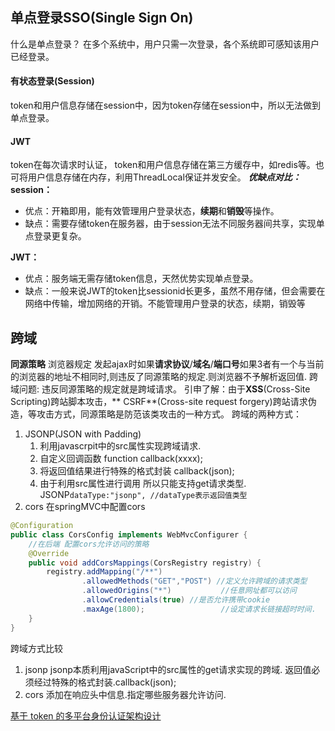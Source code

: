 ## 单点登录SSO(Single Sign On)
什么是单点登录？
在多个系统中，用户只需一次登录，各个系统即可感知该用户已经登录。
#### 有状态登录(Session)
token和用户信息存储在session中，因为token存储在session中，所以无法做到单点登录。
#### JWT
token在每次请求时认证，
token和用户信息存储在第三方缓存中，如redis等。也可将用户信息存储在内存，利用ThreadLocal保证并发安全。
***优缺点对比：***
**session：**
- 优点：开箱即用，能有效管理用户登录状态，**续期**和**销毁**等操作。
- 缺点：需要存储token在服务器，由于session无法不同服务器间共享，实现单点登录更复杂。

**JWT：**
- 优点：服务端无需存储token信息，天然优势实现单点登录。
- 缺点：一般来说JWT的token比sessionid长更多，虽然不用存储，但会需要在网络中传输，增加网络的开销。不能管理用户登录的状态，续期，销毁等



## 跨域
**同源策略**
浏览器规定 发起ajax时如果**请求协议**/**域名**/**端口号**如果3者有一个与当前的浏览器的地址不相同时,则违反了同源策略的规定.则浏览器不予解析返回值.
跨域问题: 违反同源策略的规定就是跨域请求。
引申了解：由于**XSS**(Cross-Site Scripting)跨站脚本攻击，** CSRF**(Cross-site request forgery)跨站请求伪造，等攻击方式，同源策略是防范该类攻击的一种方式。
跨域的两种方式：
1. JSONP(JSON with Padding)
	1. 利用javascrpit中的src属性实现跨域请求.
	2. 自定义回调函数 function callback(xxxx);
	3. 将返回值结果进行特殊的格式封装 callback(json);
	4. 由于利用src属性进行调用 所以只能支持get请求类型.
JSONP`dataType:"jsonp", //dataType表示返回值类型`
2. cors
在springMVC中配置cors
```Java
@Configuration  
public class CorsConfig implements WebMvcConfigurer {
    //在后端 配置cors允许访问的策略
    @Override
    public void addCorsMappings(CorsRegistry registry) {
        registry.addMapping("/**")
                .allowedMethods("GET","POST") //定义允许跨域的请求类型
                .allowedOrigins("*")           //任意网址都可以访问
                .allowCredentials(true) //是否允许携带cookie
                .maxAge(1800);                 //设定请求长链接超时时间.
    }
}
```
跨域方式比较
1. jsonp
jsonp本质利用javaScript中的src属性的get请求实现的跨域.
返回值必须经过特殊的格式封装.callback(json);
2. cors
添加在响应头中信息.指定哪些服务器允许访问.


[基于 token 的多平台身份认证架构设计](https://mp.weixin.qq.com/s/MZ3e6VtTpl_f0B3w4bOtjg)